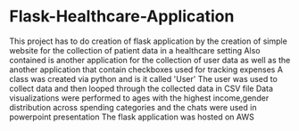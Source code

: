 # Flask-Healthcare-Application
This project has to do creation of flask application by the creation of simple website for the collection of patient data in a healthcare setting
Also contained is another application for the collection of user data  as well as the another application that contain checkboxes used for tracking expenses
 A class was created via python and is it called 'User'
 The user was used to collect data and then looped through the collected data in CSV file
 Data visualizations were performed to ages with the highest income,gender distribution across spending categories and the chats were used in powerpoint presentation 
 The flask application was hosted on AWS
